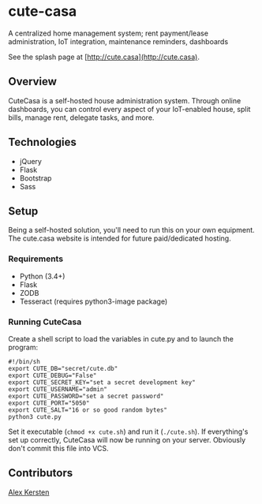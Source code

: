 # cute-casa
A centralized home management system; rent payment/lease administration, IoT integration, maintenance reminders, dashboards

See the splash page at [http://cute.casa](http://cute.casa).

## Overview

CuteCasa is a self-hosted house administration system. Through online dashboards, you can control every aspect of your
IoT-enabled house, split bills, manage rent, delegate tasks, and more.

## Technologies

* jQuery
* Flask
* Bootstrap
* Sass

## Setup

Being a self-hosted solution, you'll need to run this on your own equipment. The cute.casa website is intended for
future paid/dedicated hosting.

### Requirements

* Python (3.4+)
* Flask
* ZODB
* Tesseract (requires python3-image package)

### Running CuteCasa

Create a shell script to load the variables in cute.py and to launch the program:

    #!/bin/sh
    export CUTE_DB="secret/cute.db"
    export CUTE_DEBUG="False"
    export CUTE_SECRET_KEY="set a secret development key"
    export CUTE_USERNAME="admin"
    export CUTE_PASSWORD="set a secret password"
    export CUTE_PORT="5050"
    export CUTE_SALT="16 or so good random bytes"
    python3 cute.py

Set it executable (`chmod +x cute.sh`) and run it (`./cute.sh`). If everything's set up correctly, CuteCasa will now be
running on your server. Obviously don't commit this file into VCS.

## Contributors

[Alex Kersten](http://kersten.email)
